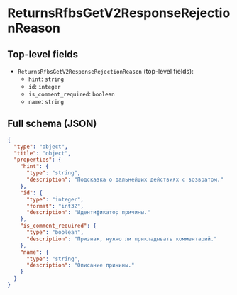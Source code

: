 # ReturnsRfbsGetV2ResponseRejectionReason

## Top-level fields
- `ReturnsRfbsGetV2ResponseRejectionReason` (top-level fields):
  - `hint`: `string`
  - `id`: `integer`
  - `is_comment_required`: `boolean`
  - `name`: `string`

## Full schema (JSON)
```json
{
  "type": "object",
  "title": "object",
  "properties": {
    "hint": {
      "type": "string",
      "description": "Подсказка о дальнейших действиях с возвратом."
    },
    "id": {
      "type": "integer",
      "format": "int32",
      "description": "Идентификатор причины."
    },
    "is_comment_required": {
      "type": "boolean",
      "description": "Признак, нужно ли прикладывать комментарий."
    },
    "name": {
      "type": "string",
      "description": "Описание причины."
    }
  }
}
```
